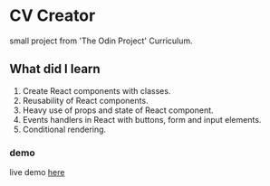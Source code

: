 # CV Creator

small project from 'The Odin Project' Curriculum.

## What did I learn

1. Create React components with classes.
2. Reusability of React components.
3. Heavy use of props and state of React component.
4. Events handlers in React with buttons, form and input elements.
5. Conditional rendering.

### demo

live demo [here](https://karim-saou.github.io/CV-app/)

